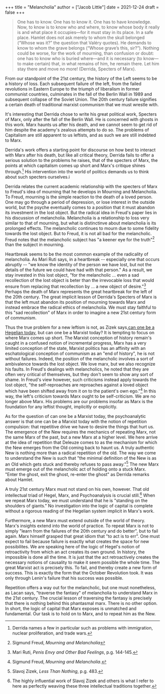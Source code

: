 +++
title = "Melancholia"
author = ["Jacob Little"]
date = 2021-12-24
draft = false
+++

> One has to know. One has to know it. One has to have knowledge. Now, to know is to know who and where, to know whose body it really is and what place it occupies—for it must stay in its place. In a safe place. Hamlet does not ask merely to whom the skull belonged (“Whose was it?” the question that Valéry quotes). He demands to know to whom the grave belongs (“Whose grave’s this, sir?”). Nothing could be worse, for the work of mourning, than confusion or doubt: one has to know who is buried where—and it is necessary (to know—to make certain) that, in what remains of him, he remain there. Let him stay there and move no more! (Derrida, Specters of Marx).

From our standpoint of the 21st century, the history of the Left seems to be a history of loss. Each subsequent failure of the left, from the failed revolutions in Eastern Europe to the triumph of liberalism in former communist countries, culminates in the fall of the Berlin Wall in 1989 and subsequent collapse of the Soviet Union. The 20th century failure signifies a certain death of traditional marxist communism that we must wrestle with.

It's interesting that Derrida chose to write his great political work, Specters of Marx, only after the fall of the Berlin Wall. He is concerned with ghosts in this work. Marx haunts us after his death, and we cannot seem to get rid of him despite the academy's zealous attempts to do so. The problems of Capitalism are still apparent to us leftists, and as such we are still indebted to Marx.

Derrida's work offers a starting point for discourse on how best to interact with Marx after his death, but like all critical theory, Derrida fails to offer a serious solution to the problems he raises, that of the specters of Marx, the points at which capitalism comes up short and Marx's critique shines through.[^fn:1] His intervention into the world of politics demands us to think about such specters ourselves.i

Derrida relates the current academic relationship with the specters of Marx to Freud's idea of mourning that he develops in Mourning and Melancholia. To Freud, mourning is the simple reaction to the death of a loved person. One may go through a period of depression, or lose interest in the outside world, but the psyche eventually comes to a position that it must abandon its investment in the lost object. But the radical idea in Freud's paper lies in his discussion of melancholia. Melancholia is a relationship to loss very similar to that of mourning, but what is distinctinve about melancholia is its prolonged effects. The melancholic continues to mourn due to some fidelity towards the lost object. But to Freud, it is not all bad for the melancholic. Freud notes that the melancholic subject has "a keener eye for the truth"[^fn:2] than the subject in mourning.

Heartbreak seems to be the most common example of the radicality of melancholia. As Mari Ruti says, in a heartbreak -- especially one that occurs abruptly -- "we know the identity of the person we have lost, but not the details of the future we could have had with that person." As a result, we stay invested in this lost object, "for the melancholic ... even a sad recollection of the lost object is beter than the irrevocable loss that would ensure from replacing that recollection by ... a new object of desire."[^fn:3] Perhaps the death of Marx represents the great heartbreak for the left of the 20th century. The great implicit lesson of Derrida's Specters of Marx is that the left must abandon its position of mourning towards Marx and instead embrace the radical ethics of melancholia. We must stay faithful to this "sad recollection" of Marx in order to imagine a new 21st century form of communism.

Thus the true problem for a new leftism is not, as Zizek says,[can one be a Hegelian today](https://thephilosophicalsalon.com/can-one-be-a-hegelian-today), but can one be a Marxist today? It is tempting to focus on where Marx comes up short. The Marxist conception of history remain's caught in a confused notion of incremental progress, Marx has a very limited conception of the state, Marxist politics has an affinity with an eschatological conception of communism as an "end of history", he is not without failures. Indeed, the position of the melancholic involves a sort of ambivalence towards the lost object. We love marx, but we also recognize his faults. In Freud's dealings with melancholics, he noted that they are often very critical of themselves, but they don't seem to show any sort of shame. In Freud's view however, such criticisms instead apply towards the lost object, "the self-reproaches are reproaches against a loved object which have been shifted away from it on to the patient's own ego."[^fn:4] In this way, the left's criticism towards Marx ought to be self-criticism. We are no longer above Marx. His problems are our problems insofar as Marx is the foundation for any leftist thought, implicitly or explicitly.

As for the question of can one be a Marxist today, the psychoanalytic answer is that one can be a Marxist today with the notion of repetition compulsion: that repetitive drive we have to desire the things that hurt us. The emergence of the New requires the mechanics of repeating Marx, not the same Marx of the past, but a new Marx at a higher level. We here arrive at the idea of repetition that Deleuze comes to as the mechanism for which the New emerges from the Old coming back to haunt us. A truly authentic New is nothing more than a radical repetition of the old. The way we come to understand the New is such that "the minimal definition of the New is as an Old which gets stuck and thereby refuses to pass away."[^fn:5] The new Marx must emerge out of the melancholic act of holding onto a stuck Marx. "Enter the ghost, exit the ghost, re-enter the ghost" as Derrida remarks about Hamlet.

A truly 21st century Marx must not stand on his own, however. That old intellectual triad of Hegel, Marx, and Psychoanalysis is crucial still.[^fn:6] When we repeat Marx today, we must understand that he is "standing on the shoulders of giants." No investigation into the logic of capital is complete without a rigorous reading of the Hegelian system implicit in Marx's work.

Furthermore, a new Marx must extend outside of the world of theory. Marx's insights extend into the world of practice. To repeat Marx is not to simply "learn from the failures of the 20th century and do better", but to fail again. Marx himself grasped that great idiom that "to act is to err". One must expect to fail because failure is exactly what creates the space for new possibilites. We are speaking here of the logic of Hegel's notion of retroactivity from which an act creates its own ground. In history, the impossible is done all the time. It is just that the act retroactively creates the necessary notions of causality to make it seem possible the whole time. The great Marxist act is precisely this. To fail, and thereby create a new form of success. This is exactly the form that the October Revolution took. It was only through Lenin's failure that his success was possible.

Repetition offers a way out for the melancholic, but one must nonetheless, as Lacan says, "traverse the fantasy" of melancholia to understand Marx in the 21st century. The crucial lesson of traversing the fantasy is precisely that there is nothing behind this phantasmal marx. There is no other option. In short, the logic of capital that Marx exposes is unmatched and fundamental. Our task is to hold on to Marx, and to repeat him as the New.

[^fn:1]: Derrida names a few in particular such as problems with immigration, nuclear proliferation, and trade wars.
[^fn:2]: Sigmund Freud, _Mourning and Melancholia_
[^fn:3]: Mari Ruti, _Penis Envy and Other Bad Feelings_, p.g. 144-145.
[^fn:4]: Sigmund Freud, _Mourning and Melancholia_.
[^fn:5]: Slavoj Zizek, _Less Than Nothing_, p.g. 483.
[^fn:6]: The highly influential work of Slavoj Zizek and others is what I refer to here as perfectly weaving these three intellectual traditions together.